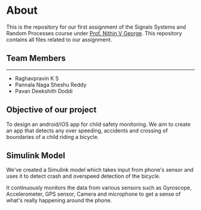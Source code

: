 # About
This is the repository for our first assignment of the Signals Systems and Random Processes course under [Prof. Nithin V George](https://iitgn.ac.in/faculty/ee/fac-nithin). This repository contains all files related to our assignment. 

## Team Members
---------------------------
- Raghavpravin K S
- Pannala Naga Sheshu Reddy
- Pavan Deekshith Doddi

## Objective of our project
To design an android/iOS app for child safety monitoring. We aim to create an app that detects any over speeding, accidents and crossing of boundaries of a child riding a bicycle. 

## Simulink Model
We've created a Simulink model which takes input from phone's sensor and uses it to detect crash and overspeed detection of the bicycle. 

It continuously monitors the data from various sensors such as Gyroscope, Accelerometer, GPS sensor, Camera and microphone to get a sense of what's really happening around the phone. 
